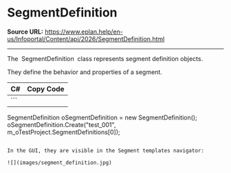 # SegmentDefinition

**Source URL:** https://www.eplan.help/en-us/Infoportal/Content/api/2026/SegmentDefinition.html

---

The  SegmentDefinition  class represents segment definition objects.

They define the behavior and properties of a segment.

| C# | Copy Code |
| --- | --- |
| ```  SegmentDefinition oSegmentDefinition = new SegmentDefinition(); oSegmentDefinition.Create("test_001", m_oTestProject.SegmentDefinitions[0]); ``` | |

In the GUI, they are visible in the Segment templates navigator:

![](images/segment_definition.jpg)